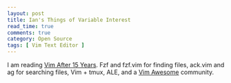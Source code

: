 ```yaml
---
layout: post
title: Ian's Things of Variable Interest
read_time: true  
comments: true
category: Open Source
tags: [ Vim Text Editor ]
---
```


I am reading [Vim After 15 Years](https://statico.github.io/). Fzf and fzf.vim for finding files, ack.vim and ag for searching files, Vim + tmux, ALE, and a [Vim Awesome](https://vimawesome.com/) community.
